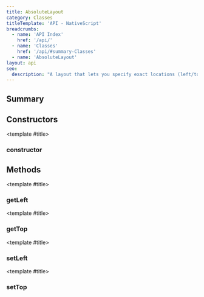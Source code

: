 ```yaml
---
title: AbsoluteLayout
category: Classes
titleTemplate: 'API - NativeScript'
breadcrumbs:
  - name: 'API Index'
    href: '/api/'
  - name: 'Classes'
    href: '/api/#summary-Classes'
  - name: 'AbsoluteLayout'
layout: api
seo:
  description: "A layout that lets you specify exact locations (left/top coordinates) of its children."
---
```


<!-- This page is auto generated, do not edit manually. -->
<!-- Run "yarn generate:api-docs" to regenerate -->

<script setup lang="ts">
  import { provide } from "vue";
  import API_DATA from "./AbsoluteLayout.data.json";
  
  provide('API_DATA', API_DATA);
</script>

<APIRefHierarchy v-once />

<APIRefComment commentBase64="eyJibG9ja1RhZ3MiOltdLCJtb2RpZmllclRhZ3MiOnt9LCJzdW1tYXJ5IjpbeyJraW5kIjoidGV4dCIsInRleHQiOiJBIGxheW91dCB0aGF0IGxldHMgeW91IHNwZWNpZnkgZXhhY3QgbG9jYXRpb25zIChsZWZ0L3RvcCBjb29yZGluYXRlcykgb2YgaXRzIGNoaWxkcmVuLiJ9XX0=" v-once />

## <Heading ignore>Summary</Heading>

<APIRefSummary v-once />

## Constructors

<div class="">

<APIRef for="34409" v-once>

<template #title>

### constructor

</template>

</APIRef>

</div>

## Methods

<div class="isStatic">

<APIRef for="34316" v-once>

<template #title>

### getLeft

</template>

</APIRef>

</div>

<div class="isStatic">

<APIRef for="34323" v-once>

<template #title>

### getTop

</template>

</APIRef>

</div>

<div class="isStatic">

<APIRef for="34319" v-once>

<template #title>

### setLeft

</template>

</APIRef>

</div>

<div class="isStatic">

<APIRef for="34326" v-once>

<template #title>

### setTop

</template>

</APIRef>

</div>
